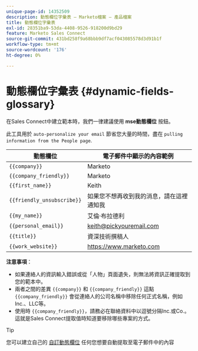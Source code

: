 ```yaml
---
unique-page-id: 14352509
description: 動態欄位字彙表 — Marketo檔案 — 產品檔案
title: 動態欄位字彙表
exl-id: 28351ba9-53da-4408-9526-918200d9bd29
feature: Marketo Sales Connect
source-git-commit: 431bd258f9a68bbb9df7acf043085578d3d91b1f
workflow-type: tm+mt
source-wordcount: '176'
ht-degree: 0%

---
```


# 動態欄位字彙表 {#dynamic-fields-glossary}

在Sales Connect中建立範本時，我們一律建議使用 **mse動態欄位** 按鈕。

此工具用於 `auto-personalize your email` 節省您大量的時間，盡在 `pulling information from the People page`.

| 動態欄位 | 電子郵件中顯示的內容範例 |
|---|---|
| `{{company}}` | Marketo |
| `{{company_friendly}}` | Marketo |
| `{{first_name}}` | Keith |
| `{{friendly_unsubscribe}}` | 如果您不想再收到我的消息，請在這裡通知我 |
| `{{my_name}}` | 艾倫·布拉德利 |
| `{{personal_email}}` | keith@pickyouremail.com |
| `{{title}}` | 資深技術撰稿人 |
| `{{work_website}}` | https://www.marketo.com |

**注意事項**：

* 如果連絡人的資訊輸入錯誤或從「人物」頁面遺失，則無法將資訊正確提取到您的範本中。
* 兩者之間的差異 `{{company}}` 和 `{{company_friendly}}` 這點 `{{company_friendly}}` 會從連絡人的公司名稱中移除任何正式名稱，例如Inc.、LLC等。
* 使用時 `{{company_friendly}}`，請務必在聯絡資料中以逗號分隔Inc.或Co.。 這就是Sales Connect提取值時知道要移除哪些專案的方式。

>[!TIP]
>
>您可以建立自己的 [自訂動態欄位](/help/marketo/product-docs/marketo-sales-connect/templates/dynamic-fields/create-custom-dynamic-fields.md) 任何您想要自動提取至電子郵件中的內容
